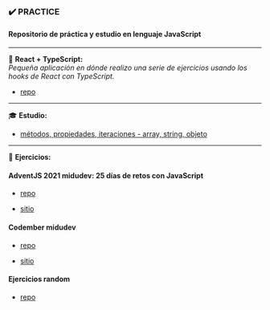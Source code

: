 ### ✔️ PRACTICE

#### Repositorio de práctica y estudio en lenguaje JavaScript
<hr/>

📌 **React + TypeScript:** <br/>
*Pequeña aplicación en dónde realizo una serie de ejercicios usando los hooks de React con TypeScript.* 
- [repo](https://github.com/LuciaMeyer/PracticeJS/tree/main/React%20%2B%20TypeScript)<br/>

<hr/>

🎓 **Estudio:**

- [métodos, propiedades, iteraciones - array, string, objeto](https://github.com/LuciaMeyer/practice/tree/main/helpers)


<hr/>

📌 **Ejercicios:**

#### AdventJS 2021 midudev: 25 días de retos con JavaScript

- [repo](https://github.com/LuciaMeyer/practice/tree/main/adventJS_2021)

- [sitio](https://adventjs.dev/)

#### Codember midudev 

- [repo](https://github.com/LuciaMeyer/practice/tree/main/codember)

- [sitio](https://codember.dev/)

#### Ejercicios random

- [repo](https://github.com/LuciaMeyer/practice/tree/main/exercises_random)


